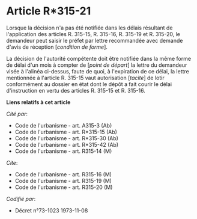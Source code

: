 # Article R*315-21

Lorsque la décision n'a pas été notifiée dans les délais résultant de l'application des articles R. 315-15, R. 315-16, R.
315-19 et R. 315-20, le demandeur peut saisir le préfet par lettre recommandée avec demande d'avis de réception [*condition
de forme*].

La décision de l'autorité compétente doit être notifiée dans la même forme de délai d'un mois à compter de [*point de
départ*] la lettre du demandeur visée à l'alinéa ci-dessus, faute de quoi, à l'expiration de ce délai, la lettre mentionnée à
l'article R. 315-15 vaut autorisation [*tacite*] de lotir conformément au dossier en état dont le dépôt a fait courir le
délai d'instruction en vertu des articles R. 315-15 et R. 315-16.

**Liens relatifs à cet article**

_Cité par_:

  - Code de l'urbanisme - art. A315-3 (Ab)
  - Code de l'urbanisme - art. R*315-15 (Ab)
  - Code de l'urbanisme - art. R*315-30 (Ab)
  - Code de l'urbanisme - art. R*315-42 (Ab)
  - Code de l'urbanisme - art. R315-14 (M)

_Cite_:

  - Code de l'urbanisme - art. R315-16 (M)
  - Code de l'urbanisme - art. R315-19 (M)
  - Code de l'urbanisme - art. R315-20 (M)

_Codifié par_:

  - Décret n°73-1023 1973-11-08
